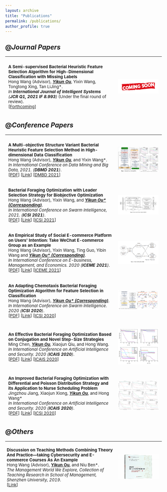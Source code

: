 ```yaml
---
layout: archive
title: "Publications"
permalink: /publications/
author_profile: true
---
```


<!-- {% if author.googlescholar %}
  You can also find my articles on <u><a href="{{author.googlescholar}}">my Google Scholar profile</a>.</u>
{% endif %}

{% include base_path %}

{% for post in site.publications reversed %}
  {% include archive-single.html %}
{% endfor %} -->

## @*Journal Papers*

<hr class="hr-double">

<table style="width:100%;border:None;border-spacing:0px;border-collapse:separate;margin-right:0;margin-left:0;font-size:0.95em;">
  <tr>
    <td style="padding:10px;width:70%;vertical-align:middle;border-right:none;border-bottom:none;">
      <b>A Semi-supervised Bacterial Heuristic Feature Selection Algorithm for High-Dimensional Classification with Missing Labels</b>
      <br>
      Hong Wang (Advisor), <u><b><i>Yikun Ou</i></b></u>, Yixin Wang, Tongtong Xing, Tan LiJing*.
      <br>
      <i>In <em><b>International Journal of Intelligent Systems</b></em> (<b>JCR Q1, 2021 IF 8.993</b>)</i> (Under the final round of review). 
      <br>
      [<a href="https://onlinelibrary.wiley.com/journal/1098111x">Forthcoming</a>]
    </td>
    <td style="padding:10px;width:30%;vertical-align:middle;border-right:none;border-bottom:none;">
      <a href="/images/coming soon.png">
      <img src='/images/coming soon.png' width="300">
      </a>
    </td>
  </tr>
</table>

## @*Conference Papers*

<hr class="hr-double">

<table style="width:100%;border:None;border-spacing:0px;border-collapse:separate;margin-right:0;margin-left:0;font-size:0.95em;">
  <tr>
    <td style="padding:10px;width:70%;vertical-align:middle;border-right:none;border-bottom:none;">
      <b>A Multi-objective Structure Variant Bacterial Heuristic Feature Selection Method in High-dimensional Data Classification</b>
      <br>
      Hong Wang (Advisor), <u><b><i>Yikun Ou</i></b></u>, and Yixin Wang*.
      <br>
      <i>In International Conference on Data Mining and Big Data, 2021. (<b>DBMD 2021</b>)</i>. 
      <br>
      [<a href="\../files/A Multi-objective Structure Variant Bacterial Heuristic Feature Selection Method in High-dimensional Data Classification.pdf">PDF</a>]
      [<a href="https://link.springer.com/chapter/10.1007/978-981-16-7502-7_34">Link</a>]
      [<a href="http://www.iasei.org/dmbd2021/">DMBD 2021</a>]
    </td>
    <td style="padding:10px;width:30%;vertical-align:middle;border-right:none;border-bottom:none;">
      <a href="/images/dmbd.png">
      <img src='/images/dmbd.png' width="300">
      </a>
    </td>
  </tr>
</table>

<table style="width:100%;border:None;border-spacing:0px;border-collapse:separate;margin-right:0;margin-left:0;font-size:0.95em;">
  <tr>
    <td style="padding:10px;width:70%;vertical-align:middle;border-right:none;border-bottom:none;">
      <b>Bacterial Foraging Optimization with Leader Selection Strategy for Biobjective Optimization</b>
      <br>
      Hong Wang (Advisor), Yixin Wang, and <u><b><i>Yikun Ou* (Corresponding)</i></b></u>.
      <br>
      <i>In International Conference on Swarm Intelligence, 2021. (<b>ICSI 2021</b>)</i>. 
      <br>
      [<a href="\../files/Bacterial Foraging Optimization with Leader Selection Strategy for Biobjective Optimization.pdf">PDF</a>]
      [<a href="https://link.springer.com/chapter/10.1007/978-3-030-78743-1_47">Link</a>]
      [<a href="http://www.iasei.org/icsi2021/">ICSI 2021</a>]
    </td>
    <td style="padding:10px;width:30%;vertical-align:middle;border-right:none;border-bottom:none;">
      <a href="/images/icsi2021.png">
      <img src='/images/icsi2021.png' width="300">
      </a>
    </td>
  </tr>
</table>

<table style="width:100%;border:None;border-spacing:0px;border-collapse:separate;margin-right:0;margin-left:0;font-size:0.95em;">
  <tr>
    <td style="padding:10px;width:70%;vertical-align:middle;border-right:none;border-bottom:none;">
      <b>An Empirical Study of Social E-commerce Platform on Users' Intention: Take WeChat E-commerce Group as an Example</b>
      <br>
      Hong Wang (Advisor), Yixin Wang, Ting Guo, Yibin Wang and <u><b><i>Yikun Ou* (Corresponding)</i></b></u>.
      <br>
      <i>In International Conference on E-business, Management, and Economics. 2020 (<b>ICEME 2021</b>)</i>. 
      <br>
      [<a href="\../files/An Empirical Study of Social E-commerce Platform on Users' Intention Take WeChat E-commerce Group as an Example.pdf">PDF</a>]
      [<a href="https://dl.acm.org/doi/10.1145/3481127.3481237">Link</a>]
      [<a href="http://www.iceme.org/">ICEME 2021</a>]
    </td>
    <td style="padding:10px;width:30%;vertical-align:middle;border-right:none;border-bottom:none;">
      <a href="/images/iceme2021.png">
      <img src='/images/iceme2021.png' width="300">
      </a>
    </td>
  </tr>
</table>

<table style="width:100%;border:None;border-spacing:0px;border-collapse:separate;margin-right:0;margin-left:0;font-size:0.95em;">
  <tr>
    <td style="padding:10px;width:70%;vertical-align:middle;border-right:none;border-bottom:none;">
      <b>An Adapting Chemotaxis Bacterial Foraging Optimization Algorithm for Feature Selection in Classification</b>
      <br>
      Hong Wang (Advisor), <u><b><i>Yikun Ou* (Corresponding)</i></b></u>.
      <br>
      <i>In International Conference on Swarm Intelligence. 2020 (<b>ICSI 2020</b>)</i>. 
      <br>
      [<a href="\../files/An Adapting Chemotaxis Bacterial Foraging Optimization Algorithm for Feature Selection in Classification.pdf">PDF</a>]
      [<a href="https://link.springer.com/chapter/10.1007%2F978-3-030-53956-6_25">Link</a>]
      [<a href="http://www.ic-si.org/">ICSI 2020</a>]
    </td>
    <td style="padding:10px;width:30%;vertical-align:middle;border-right:none;border-bottom:none;">
      <a href="/images/icsi2020.png">
      <img src='/images/icsi2020.png' width="300">
      </a>
    </td>
  </tr>
</table>

<table style="width:100%;border:None;border-spacing:0px;border-collapse:separate;margin-right:0;margin-left:0;font-size:0.95em;">
  <tr>
    <td style="padding:10px;width:70%;vertical-align:middle;border-right:none;border-bottom:none;">
      <b>An Effective Bacterial Foraging Optimization Based on Conjugation and Novel Step-Size Strategies</b>
      <br>
      Ming Chen, <u><b><i>Yikun Ou</i></b></u>, Xiaojun Qiu, and Hong Wang. 
      <br>
      <i>In International Conference on Artificial Intelligence and Security. 2020 (<b>ICAIS 2020</b>)</i>. 
      <br>
      [<a href="\../files/An Effective Bacterial Foraging Optimization Based on Conjugation and Novel Step-Size Strategies.pdf">PDF</a>]
      [<a href="https://link.springer.com/chapter/10.1007%2F978-3-030-57884-8_32">Link</a>]
      [<a href="http://2020.icaisconf.com/">ICAIS 2020</a>]
    </td>
    <td style="padding:10px;width:30%;vertical-align:middle;border-right:none;border-bottom:none;">
      <a href="/images/icais2020.png">
      <img src='/images/icais2020.png' width="300">
      </a>
    </td>
  </tr>
</table>

<table style="width:100%;border:None;border-spacing:0px;border-collapse:separate;margin-right:0;margin-left:0;font-size:0.95em;">
  <tr>
    <td style="padding:10px;width:70%;vertical-align:middle;border-right:none;border-bottom:none;">
      <b>An Improved Bacterial Foraging Optimization with Differential and Poisson Distribution Strategy and its Application to Nurse Scheduling Problem</b>
      <br>
      Jingzhou Jiang, Xiaojun Xiong, <u><b><i>Yikun Ou</i></b></u>, and Hong Wang*
      <br>
      <i>In International Conference on Artificial Intelligence and Security. 2020 (<b>ICAIS 2020</b>)</i>. 
      <br>
      [<a href="\../files/An Improved Bacterial Foraging Optimization with Differential and Poisson Distribution Strategy and its Application to Nurse Scheduling Problem.pdf">PDF</a>]
      [<a href="https://link.springer.com/chapter/10.1007%2F978-3-030-53956-6_28">Link</a>]
      [<a href="http://www.ic-si.org/">ICSI 2020</a>]
    </td>
    <td style="padding:10px;width:30%;vertical-align:middle;border-right:none;border-bottom:none;">
      <a href="/images/icsi20201.png">
      <img src='/images/icsi20201.png' width="300">
      </a>
    </td>
  </tr>
</table>

## @*Others*

<hr class="hr-double" SIZE=4>

<table style="width:100%;border:None;border-spacing:0px;border-collapse:separate;margin-right:0;margin-left:0;font-size:0.95em;">
  <tr>
    <td style="padding:5px;width:70%;vertical-align:middle;border-right:none;border-bottom:none;">
      <b>Discussion on Teaching Methods Combining Theory And Practice—taking Cybersecurity and E-commerce Courses As An Example</b> 
      <br>
      Hong Wang (Advisor), <b><u>Yikun Ou</u></b>, and Niu Ben*.
      <br>
      <i>The Management World We Explore, Collection of Teaching Research in School of Management, Shenzhen University, 2019</i>. 
      <br>
      [<a href="http://cm.szu.edu.cn/">Link</a>]
    </td>
    <td style="padding:10px;width:30%;vertical-align:middle;border-right:none;border-bottom:none;">
      <a href="/images/jglw.jpg">
      <img src='/images/jglw.jpg' width="300" height='80'>
      </a>
    </td>
  </tr>
</table>

